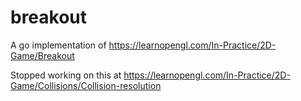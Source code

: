 # breakout

A go implementation of https://learnopengl.com/In-Practice/2D-Game/Breakout

Stopped working on this at https://learnopengl.com/In-Practice/2D-Game/Collisions/Collision-resolution

